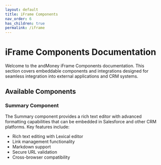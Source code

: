 ```yaml
---
layout: default
title: iFrame Components
nav_order: 6
has_children: true
permalink: /iframe
---
```


# iFrame Components Documentation

Welcome to the andMoney iFrame Components documentation. This section covers embeddable components and integrations designed for seamless integration into external applications and CRM systems.

## Available Components

### Summary Component
The Summary component provides a rich text editor with advanced formatting capabilities that can be embedded in Salesforce and other CRM platforms. Key features include:

- Rich text editing with Lexical editor
- Link management functionality
- Markdown support
- Secure URL validation
- Cross-browser compatibility
